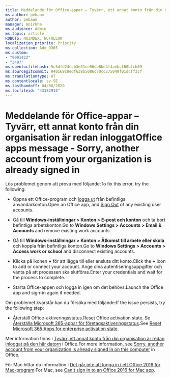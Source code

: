 ```yaml
---
title: Meddelande för Office-appar – Tyvärr, ett annat konto från din organisation är redan inloggat
ms.author: pebaum
author: pebaum
manager: mnirkhe
ms.audience: Admin
ms.topic: article
ROBOTS: NOINDEX, NOFOLLOW
localization_priority: Priority
ms.collection: Adm_O365
ms.custom:
- "9001422"
- "3407"
ms.openlocfilehash: 5c5dfd24ccb3e31ce56db8be4f4aebcf60bfcb69
ms.sourcegitcommit: 940169c0edf638b5086d70cc275049f01dcff3cf
ms.translationtype: HT
ms.contentlocale: sv-SE
ms.lasthandoff: 04/08/2020
ms.locfileid: "43182915"
---
```

# <a name="office-apps-message---sorry-another-account-from-your-organization-is-already-signed-in"></a><span data-ttu-id="991d7-102">Meddelande för Office-appar – Tyvärr, ett annat konto från din organisation är redan inloggat</span><span class="sxs-lookup"><span data-stu-id="991d7-102">Office apps message - Sorry, another account from your organization is already signed in</span></span>

<span data-ttu-id="991d7-103">Lös problemet genom att prova med följande:</span><span class="sxs-lookup"><span data-stu-id="991d7-103">To fix this error, try the following:</span></span>

- <span data-ttu-id="991d7-104">Öppna ett Office-program och [logga ut](https://support.office.com/article/sign-out-of-office-5a20dc11-47e9-4b6f-945d-478cb6d92071) från befintliga användarkonton.</span><span class="sxs-lookup"><span data-stu-id="991d7-104">Open an Office app, and [Sign Out](https://support.office.com/article/sign-out-of-office-5a20dc11-47e9-4b6f-945d-478cb6d92071) of any existing user accounts.</span></span>

- <span data-ttu-id="991d7-105">Gå till **Windows-inställningar > Konton > E-post och konton** och ta bort befintliga arbetskonton.</span><span class="sxs-lookup"><span data-stu-id="991d7-105">Go to **Windows Settings > Accounts > Email & Accounts** and remove existing work accounts.</span></span>

- <span data-ttu-id="991d7-106">Gå till **Windows-inställningar > Konton > Åtkomst till arbete eller skola** och koppla från befintliga konton.</span><span class="sxs-lookup"><span data-stu-id="991d7-106">Go to **Windows Settings > Accounts > Access work or school** and disconnect existing accounts.</span></span> 

- <span data-ttu-id="991d7-107">Klicka på ikonen **+** för att lägga till eller ansluta ditt konto.</span><span class="sxs-lookup"><span data-stu-id="991d7-107">Click the **+** icon to add or connect your account.</span></span> <span data-ttu-id="991d7-108">Ange dina autentiseringsuppgifter och vänta på att processen ska slutföras.</span><span class="sxs-lookup"><span data-stu-id="991d7-108">Enter your credentials and wait for the process to complete.</span></span>

- <span data-ttu-id="991d7-109">Starta Office-appen och logga in igen om det behövs.</span><span class="sxs-lookup"><span data-stu-id="991d7-109">Launch the Office app and sign-in again if needed.</span></span> 

<span data-ttu-id="991d7-110">Om problemet kvarstår kan du försöka med följande:</span><span class="sxs-lookup"><span data-stu-id="991d7-110">If the issue persists, try the following step:</span></span> 

- <span data-ttu-id="991d7-111">Återställ Office-aktiveringsstatus.</span><span class="sxs-lookup"><span data-stu-id="991d7-111">Reset Office activation state.</span></span> <span data-ttu-id="991d7-112">Se [Återställa Microsoft 365-appar för företagsaktiveringsstatus](https://docs.microsoft.com/office365/troubleshoot/activation/reset-office-365-proplus-activation-state).</span><span class="sxs-lookup"><span data-stu-id="991d7-112">See [Reset Microsoft 365 Apps for enterprise activation state](https://docs.microsoft.com/office365/troubleshoot/activation/reset-office-365-proplus-activation-state).</span></span>

<span data-ttu-id="991d7-113">Mer information finns i [Tyvärr, ett annat konto från din organisation är redan inloggat på den här datorn](https://docs.microsoft.com/office/troubleshoot/error-messages/another-account-already-signed-in) i Office.</span><span class="sxs-lookup"><span data-stu-id="991d7-113">For more information, see [Sorry, another account from your organization is already signed in on this computer](https://docs.microsoft.com/office/troubleshoot/error-messages/another-account-already-signed-in) in Office.</span></span>

<span data-ttu-id="991d7-114">För Mac hittar du information i [Det går inte att logga in i ett Office 2016 för Mac-program](https://docs.microsoft.com/office365/troubleshoot/authentication/sign-in-to-office-2016-for-mac-fail).</span><span class="sxs-lookup"><span data-stu-id="991d7-114">For Mac, see [Can't sign in to an Office 2016 for Mac app](https://docs.microsoft.com/office365/troubleshoot/authentication/sign-in-to-office-2016-for-mac-fail).</span></span>
